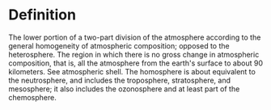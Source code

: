 # Definition

The lower portion of a two-part division of the atmosphere according to
the general homogeneity of atmospheric composition; opposed to the
heterosphere. The region in which there is no gross change in
atmospheric composition, that is, all the atmosphere from the earth's
surface to about 90 kilometers. See atmospheric shell. The homosphere is
about equivalent to the neutrosphere, and includes the troposphere,
stratosphere, and mesosphere; it also includes the ozonosphere and at
least part of the chemosphere.
